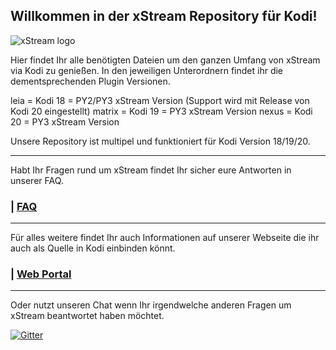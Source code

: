 
## Willkommen in der xStream Repository für Kodi!

![xStream logo](https://raw.githubusercontent.com/streamxstream/xStream-FAQ/master/Logo%20FAQ.png)

Hier findet Ihr alle benötigten Dateien um den ganzen Umfang von xStream via Kodi zu genießen.
In den jeweiligen Unterordnern findet ihr die dementsprechenden Plugin Versionen.

leia	 = Kodi 18 = PY2/PY3 xStream Version (Support wird mit Release von Kodi 20 eingestellt)
matrix	 = Kodi 19 = PY3 xStream Version
nexus	 = Kodi 20 = PY3 xStream Version

Unsere Repository ist multipel und funktioniert für Kodi Version 18/19/20.

***

Habt Ihr Fragen rund um xStream findet Ihr sicher eure Antworten in unserer FAQ.
### | [FAQ](https://github.com/streamxstream/xStream-FAQ/blob/master/xStream_Anleitung_FAQ.md)

***

Für alles weitere findet Ihr auch Informationen auf unserer Webseite die ihr auch als Quelle in Kodi einbinden könnt.
### | [Web Portal](https://streamxstream.github.io/xStreamRepoWeb/)

***

Oder nutzt unseren Chat wenn Ihr irgendwelche anderen Fragen um xStream beantwortet haben möchtet.

[![Gitter](https://badges.gitter.im/streamxstream/community.svg)](https://gitter.im/streamxstream/community?utm_source=badge&utm_medium=badge&utm_campaign=pr-badge)




